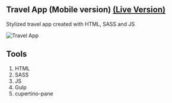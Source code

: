 ## Travel App (Mobile version) [(Live Version)](https://tadynas.github.io/travel-app/index.html)

Stylized travel app created with HTML, SASS and JS

![Travel App](https://i.imgur.com/cZjNpvL.png)

## Tools

1. HTML
2. SASS
3. JS
4. Gulp
5. cupertino-pane
